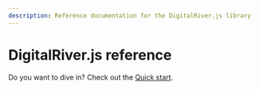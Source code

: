 ```yaml
---
description: Reference documentation for the DigitalRiver.js library
---
```


# DigitalRiver.js reference

&#x20;Do you want to dive in? Check out the [Quick start](../../payments/payments-solutions/digitalriver.js/quick-start.md).‌‌
